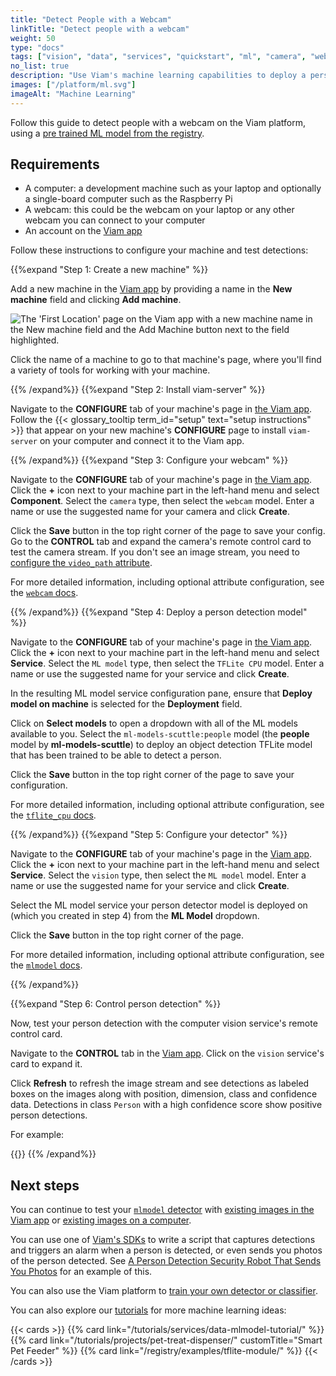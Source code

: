 ```yaml
---
title: "Detect People with a Webcam"
linkTitle: "Detect people with a webcam"
weight: 50
type: "docs"
tags: ["vision", "data", "services", "quickstart", "ml", "camera", "webcam"]
no_list: true
description: "Use Viam's machine learning capabilities to deploy a person detector ML model to your machine."
images: ["/platform/ml.svg"]
imageAlt: "Machine Learning"
---
```


Follow this guide to detect people with a webcam on the Viam platform, using a [pre trained ML model from the registry](https://app.viam.com/ml-model/ml-models-scuttle/people).

## Requirements

- A computer: a development machine such as your laptop and optionally a single-board computer such as the Raspberry Pi
- A webcam: this could be the webcam on your laptop or any other webcam you can connect to your computer
- An account on the [Viam app](https://app.viam.com)

Follow these instructions to configure your machine and test detections:

{{%expand "Step 1: Create a new machine" %}}

Add a new machine in the [Viam app](https://app.viam.com) by providing a name in the **New machine** field and clicking **Add machine**.

![The 'First Location' page on the Viam app with a new machine name in the New machine field and the Add Machine button next to the field highlighted.](/fleet/app-usage/create-machine.png)

Click the name of a machine to go to that machine's page, where you'll find a variety of tools for working with your machine.

{{% /expand%}}
{{%expand "Step 2: Install viam-server" %}}

Navigate to the **CONFIGURE** tab of your machine's page in [the Viam app](https://app.viam.com).
Follow the {{< glossary_tooltip term_id="setup" text="setup instructions" >}} that appear on your new machine's **CONFIGURE** page to install `viam-server` on your computer and connect it to the Viam app.

{{% /expand%}}
{{%expand "Step 3: Configure your webcam" %}}

Navigate to the **CONFIGURE** tab of your machine's page in [the Viam app](https://app.viam.com).
Click the **+** icon next to your machine part in the left-hand menu and select **Component**.
Select the `camera` type, then select the `webcam` model.
Enter a name or use the suggested name for your camera and click **Create**.

Click the **Save** button in the top right corner of the page to save your config.
Go to the **CONTROL** tab and expand the camera's remote control card to test the camera stream.
If you don't see an image stream, you need to [configure the `video_path` attribute](/components/camera/webcam/#using-video_path).

For more detailed information, including optional attribute configuration, see the [`webcam` docs](/components/camera/webcam/).

{{% /expand%}}
{{%expand "Step 4: Deploy a person detection model" %}}

Navigate to the **CONFIGURE** tab of your machine's page in [the Viam app](https://app.viam.com).
Click the **+** icon next to your machine part in the left-hand menu and select **Service**.
Select the `ML model` type, then select the `TFLite CPU` model.
Enter a name or use the suggested name for your service and click **Create**.

In the resulting ML model service configuration pane, ensure that **Deploy model on machine** is selected for the **Deployment** field.

Click on **Select models** to open a dropdown with all of the ML models available to you.
Select the `ml-models-scuttle:people` model (the **people** model by **ml-models-scuttle**) to deploy an object detection TFLite model that has been trained to be able to detect a person.

Click the **Save** button in the top right corner of the page to save your configuration.

For more detailed information, including optional attribute configuration, see the [`tflite_cpu` docs](/services/ml/deploy/tflite_cpu/).

{{% /expand%}}
{{%expand "Step 5: Configure your detector" %}}

Navigate to the **CONFIGURE** tab of your machine's page in the [Viam app](https://app.viam.com).
Click the **+** icon next to your machine part in the left-hand menu and select **Service**.
Select the `vision` type, then select the `ML model` model.
Enter a name or use the suggested name for your service and click **Create**.

Select the ML model service your person detector model is deployed on (which you created in step 4) from the **ML Model** dropdown.

Click the **Save** button in the top right corner of the page.

For more detailed information, including optional attribute configuration, see the [`mlmodel` docs](/services/ml/vision/mlmodel/).

{{% /expand%}}

{{%expand "Step 6: Control person detection" %}}

Now, test your person detection with the computer vision service's remote control card.

Navigate to the **CONTROL** tab in the [Viam app](https://app.viam.com).
Click on the `vision` service's card to expand it.

Click **Refresh** to refresh the image stream and see detections as labeled boxes on the images along with position, dimension, class and confidence data.
Detections in class `Person` with a high confidence score show positive person detections.

For example:

{{<imgproc src="/get-started/quickstarts/vision-card.png" resize="x1100" declaredimensions=true alt="Positive person detection on the vision card." >}}
{{% /expand%}}

## Next steps

You can continue to test your [`mlmodel` detector](/services/vision/mlmodel/#test-your-detector-or-classifier) with [existing images in the Viam app](/services/vision/mlmodel/#existing-images-in-the-cloud) or [existing images on a computer](/services/vision/mlmodel/#existing-images-on-your-machine).

You can use one of [Viam's SDKs](/sdks/) to write a script that captures detections and triggers an alarm when a person is detected, or even sends you photos of the person detected.
See [A Person Detection Security Robot That Sends You Photos](/tutorials/projects/send-security-photo/#use-the-viam-python-sdk-to-control-your-security-robot) for an example of this.

You can also use the Viam platform to [train your own detector or classifier](/use-cases/deploy-ml/).

You can also explore our [tutorials](/tutorials/) for more machine learning ideas:

{{< cards >}}
{{% card link="/tutorials/services/data-mlmodel-tutorial/" %}}
{{% card link="/tutorials/projects/pet-treat-dispenser/" customTitle="Smart Pet Feeder" %}}
{{% card link="/registry/examples/tflite-module/" %}}
{{< /cards >}}

